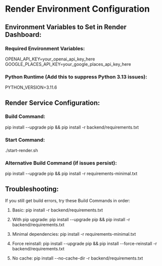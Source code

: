 # Render Environment Configuration

## Environment Variables to Set in Render Dashboard:

### Required Environment Variables:
OPENAI_API_KEY=your_openai_api_key_here
GOOGLE_PLACES_API_KEY=your_google_places_api_key_here

### Python Runtime (Add this to suppress Python 3.13 issues):
PYTHON_VERSION=3.11.6

## Render Service Configuration:

### Build Command:
pip install --upgrade pip && pip install -r backend/requirements.txt

### Start Command:
./start-render.sh

### Alternative Build Command (if issues persist):
pip install --upgrade pip && pip install -r requirements-minimal.txt

## Troubleshooting:

If you still get build errors, try these Build Commands in order:

1. Basic:
pip install -r backend/requirements.txt

2. With pip upgrade:
pip install --upgrade pip && pip install -r backend/requirements.txt

3. Minimal dependencies:
pip install -r requirements-minimal.txt

4. Force reinstall:
pip install --upgrade pip && pip install --force-reinstall -r backend/requirements.txt

5. No cache:
pip install --no-cache-dir -r backend/requirements.txt

